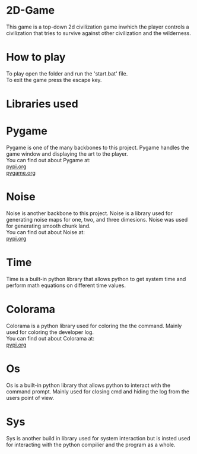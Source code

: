 
# 2D-Game
This game is a top-down 2d civilization game inwhich the player controls a
civilization that tries to survive against other civilization and 
the wilderness.
# How to play
To play open the folder and run the 'start.bat' file.\
To exit the game press the escape key.
# Libraries used
# Pygame
Pygame is one of the many backbones to this project. Pygame handles the game window
and displaying the art to the player.\
You can find out about Pygame at:\
[pypi.org](https://pypi.org/project/pygame/)\
[pygame.org](https://pygame.org/)
# Noise
Noise is another backbone to this project. Noise is a library used for generating
noise maps for one, two, and three dimesions. Noise was used for generating smooth
chunk land.\
You can find out about Noise at:\
[pypi.org](https://pypi.org/project/noise/)
# Time
Time is a built-in python library that allows python to get system time and perform
math equations on different time values.
# Colorama
Colorama is a python library used for coloring the the command. Mainly used for coloring the
developer log.\
You can find out about Colorama at:\
[pypi.org](https://pypi.org/project/colorama/)
# Os
Os is a built-in python library that allows python to interact with the command prompt.
Mainly used for closing cmd and hiding the log from the users point of view.
# Sys
Sys is another build in library used for system interaction but is insted used for
interacting with the python compilier and the program as a whole.

